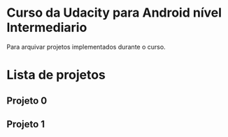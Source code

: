 # Curso da Udacity para Android nível Intermediario
Para arquivar projetos implementados durante o curso.

# Lista de projetos

## Projeto 0
## Projeto 1
